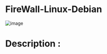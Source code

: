 # FireWall-Linux-Debian

  ![image](https://user-images.githubusercontent.com/83354720/128901543-242c9c13-8f60-4519-aab7-048c132177e3.png)


# Description :

